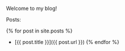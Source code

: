 Welcome to my blog!

Posts:

{% for post in site.posts %}
  - [{{ post.title }}]({{ post.url }})
{% endfor %}
